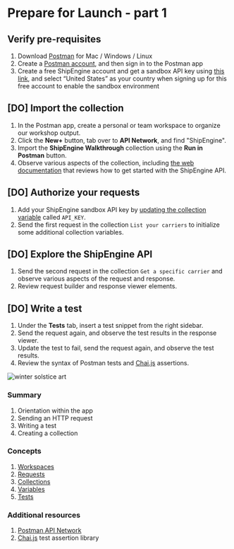 # Prepare for Launch - part 1

## Verify pre-requisites

1. Download [Postman](https://www.postman.com/downloads/) for Mac / Windows / Linux
1. Create a [Postman account](https://learning.postman.com/docs/postman/launching-postman/postman-account/#signing-up-for-a-postman-account), and then sign in to the Postman app
1. Create a free ShipEngine account and get a sandbox API key using [this link](https://shipengine.com/postman), and select “United States” as your country when signing up for this free account to enable the sandbox environment

## [DO] Import the collection

1. In the Postman app, create a personal or team workspace to organize our workshop output.
1. Click the **New+** button, tab over to **API Network**, and find "ShipEngine".
1. Import the **ShipEngine Walkthrough** collection using the **Run in Postman** button.
1. Observe various aspects of the collection, including [the web documentation](https://documenter.getpostman.com/view/305204/SW7XbA6V?version=latest) that reviews how to get started with the ShipEngine API.

## [DO] Authorize your requests

1. Add your ShipEngine sandbox API key by [updating the collection variable](https://learning.postman.com/docs/postman/variables-and-environments/variables/#defining-collection-variables) called `API_KEY`.
1. Send the first request in the collection `List your carriers` to initialize some additional collection variables.

## [DO] Explore the ShipEngine API

1. Send the second request in the collection `Get a specific carrier` and observe various aspects of the request and response.
1. Review request builder and response viewer elements.

## [DO] Write a test

1. Under the **Tests** tab, insert a test snippet from the right sidebar.
1. Send the request again, and observe the test results in the response viewer.
1. Update the test to fail, send the request again, and observe the test results.
1. Review the syntax of Postman tests and [Chai.js](https://www.chaijs.com/) assertions.

![[winter solstice art](https://apod.nasa.gov/apod/image/1712/WinterSolsticeMW_Seip.jpg)](https://apod.nasa.gov/apod/image/1712/WinterSolsticeMW_Seip.jpg)

### Summary

1. Orientation within the app
1. Sending an HTTP request
1. Writing a test
1. Creating a collection

### Concepts

1. [Workspaces](https://learning.postman.com/docs/postman/workspaces/intro-to-workspaces)
1. [Requests](https://learning.postman.com/docs/postman/sending-api-requests/requests/)
1. [Collections](https://learning.postman.com/docs/postman/collections/intro-to-collections/)
1. [Variables](https://learning.postman.com/docs/postman/variables-and-environments/variables/)
1. [Tests](https://learning.postman.com/docs/postman/scripts/test-scripts/)

### Additional resources

1. [Postman API Network](https://explore.postman.com/)
1. [Chai.js](https://www.chaijs.com/) test assertion library
